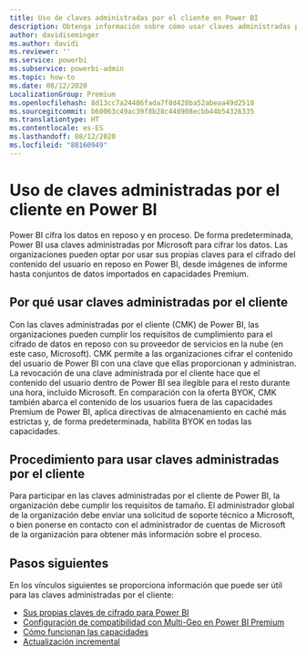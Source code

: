 ```yaml
---
title: Uso de claves administradas por el cliente en Power BI
description: Obtenga información sobre cómo usar claves administradas por el cliente en Power BI.
author: davidiseminger
ms.author: davidi
ms.reviewer: ''
ms.service: powerbi
ms.subservice: powerbi-admin
ms.topic: how-to
ms.date: 08/12/2020
LocalizationGroup: Premium
ms.openlocfilehash: 8d13cc7a24486fada7f8d428ba52abeaa49d2518
ms.sourcegitcommit: b60063c49ac39f8b28c448908ecbb44b54326335
ms.translationtype: HT
ms.contentlocale: es-ES
ms.lasthandoff: 08/12/2020
ms.locfileid: "88160949"
---
```

# <a name="use-customer-managed-keys-in-power-bi"></a>Uso de claves administradas por el cliente en Power BI

Power BI cifra los datos en reposo y en proceso. De forma predeterminada, Power BI usa claves administradas por Microsoft para cifrar los datos. Las organizaciones pueden optar por usar sus propias claves para el cifrado del contenido del usuario en reposo en Power BI, desde imágenes de informe hasta conjuntos de datos importados en capacidades Premium. 

## <a name="why-use-customer-managed-keys"></a>Por qué usar claves administradas por el cliente
Con las claves administradas por el cliente (CMK) de Power BI, las organizaciones pueden cumplir los requisitos de cumplimiento para el cifrado de datos en reposo con su proveedor de servicios en la nube (en este caso, Microsoft). CMK permite a las organizaciones cifrar el contenido del usuario de Power BI con una clave que ellas proporcionan y administran. La revocación de una clave administrada por el cliente hace que el contenido del usuario dentro de Power BI sea ilegible para el resto durante una hora, incluido Microsoft. En comparación con la oferta BYOK, CMK también abarca el contenido de los usuarios fuera de las capacidades Premium de Power BI, aplica directivas de almacenamiento en caché más estrictas y, de forma predeterminada, habilita BYOK en todas las capacidades. 
 
## <a name="how-to-use-customer-managed-keys"></a>Procedimiento para usar claves administradas por el cliente
Para participar en las claves administradas por el cliente de Power BI, la organización debe cumplir los requisitos de tamaño. El administrador global de la organización debe enviar una solicitud de soporte técnico a Microsoft, o bien ponerse en contacto con el administrador de cuentas de Microsoft de la organización para obtener más información sobre el proceso.  


## <a name="next-steps"></a>Pasos siguientes

En los vínculos siguientes se proporciona información que puede ser útil para las claves administradas por el cliente:

* [Sus propias claves de cifrado para Power BI](service-encryption-byok.md)
* [Configuración de compatibilidad con Multi-Geo en Power BI Premium](service-admin-premium-multi-geo.md)
* [Cómo funcionan las capacidades](service-premium-what-is.md#how-capacities-function)
* [Actualización incremental](service-premium-incremental-refresh.md)
